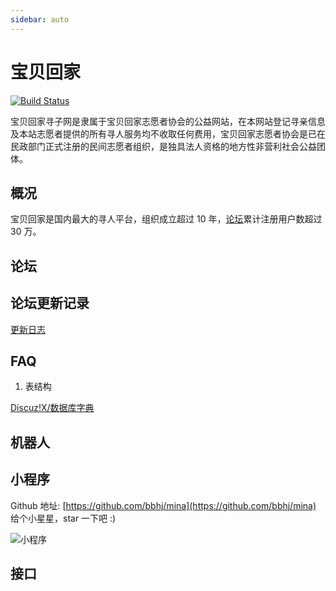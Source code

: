 ```yaml
---
sidebar: auto
---
```


# 宝贝回家
[![Build Status](https://travis-ci.org/airdb/vuepress.svg?branch=master)](https://travis-ci.org/airdb/vuepress.svg?branch=master)

宝贝回家寻子网是隶属于宝贝回家志愿者协会的公益网站，在本网站登记寻亲信息及本站志愿者提供的所有寻人服务均不收取任何费用，宝贝回家志愿者协会是已在民政部门正式注册的民间志愿者组织，是独具法人资格的地方性非营利社会公益团体。

## 概况

宝贝回家是国内最大的寻人平台，组织成立超过 10 年，[论坛](https://bbs.baobeihuijia.com)累计注册用户数超过 30 万。

## 论坛

## 论坛更新记录

[更新日志](/zh-CN/bbhj/changelog.md)

## FAQ

1. 表结构

[Discuz!X/数据库字典](http://wiki.blueidea.com/index.php?title=Discuz!X/数据库字典)

## 机器人

## 小程序
Github 地址: [https://github.com/bbhj/mina](https://github.com/bbhj/mina)   给个小星星，star 一下吧 :)

![小程序](/images/8.jpg)

## 接口

